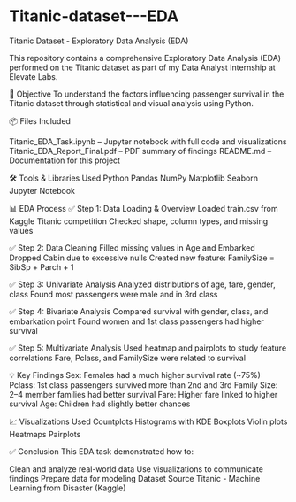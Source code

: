 # Titanic-dataset---EDA
Titanic Dataset - Exploratory Data Analysis (EDA)

This repository contains a comprehensive Exploratory Data Analysis (EDA) performed on the Titanic dataset as part of my Data Analyst Internship at Elevate Labs.

🧠 Objective
To understand the factors influencing passenger survival in the Titanic dataset through statistical and visual analysis using Python.

📦 Files Included

Titanic_EDA_Task.ipynb – Jupyter notebook with full code and visualizations
Titanic_EDA_Report_Final.pdf – PDF summary of findings
README.md – Documentation for this project


🛠 Tools & Libraries Used
Python
Pandas
NumPy
Matplotlib
Seaborn
Jupyter Notebook

📊 EDA Process
✅ Step 1: Data Loading & Overview
Loaded train.csv from Kaggle Titanic competition
Checked shape, column types, and missing values

✅ Step 2: Data Cleaning
Filled missing values in Age and Embarked
Dropped Cabin due to excessive nulls
Created new feature: FamilySize = SibSp + Parch + 1

✅ Step 3: Univariate Analysis
Analyzed distributions of age, fare, gender, class
Found most passengers were male and in 3rd class

✅ Step 4: Bivariate Analysis
Compared survival with gender, class, and embarkation point
Found women and 1st class passengers had higher survival

✅ Step 5: Multivariate Analysis
Used heatmap and pairplots to study feature correlations
Fare, Pclass, and FamilySize were related to survival


💡 Key Findings
Sex: Females had a much higher survival rate (~75%)
Pclass: 1st class passengers survived more than 2nd and 3rd
Family Size: 2–4 member families had better survival
Fare: Higher fare linked to higher survival
Age: Children had slightly better chances


📈 Visualizations Used
Countplots
Histograms with KDE
Boxplots
Violin plots
Heatmaps
Pairplots


✅ Conclusion
This EDA task demonstrated how to:


Clean and analyze real-world data
Use visualizations to communicate findings
Prepare data for modeling
Dataset Source Titanic - Machine Learning from Disaster (Kaggle)
